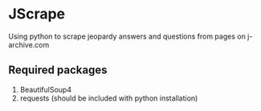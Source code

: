 # JScrape
Using python to scrape jeopardy answers and questions from pages on j-archive.com
## Required packages
1. BeautifulSoup4
2. requests (should be included with python installation)
